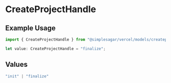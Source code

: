 # CreateProjectHandle

## Example Usage

```typescript
import { CreateProjectHandle } from "@simplesagar/vercel/models/createprojectop.js";

let value: CreateProjectHandle = "finalize";
```

## Values

```typescript
"init" | "finalize"
```